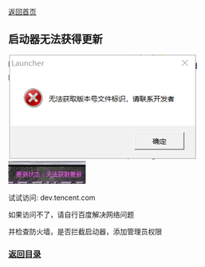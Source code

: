 
[返回首页](./Home)


## 启动器无法获得更新



![](./jiaocheng3.png)
![](./jiaocheng4.jpg)


试试访问:
dev.tencent.com

如果访问不了，请自行百度解决网络问题

并检查防火墙，是否拦截启动器，添加管理员权限

### [返回目录](./常见问题指南)
